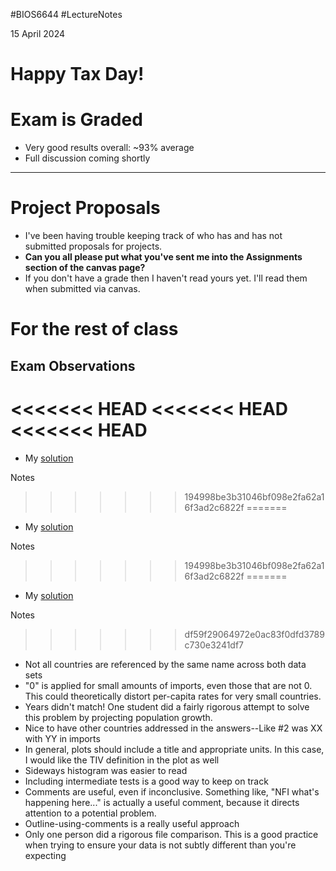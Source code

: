 #BIOS6644
#LectureNotes

15 April  2024

# Happy Tax Day!


# Exam is Graded
- Very good results overall: ~93% average
- Full discussion coming shortly

---
# Project Proposals
- I've been having trouble keeping track of who has and has not submitted proposals for projects.   
- **Can you all please put what you've sent me into the Assignments section of the canvas page?**   
- If you don't have a grade then I haven't read yours yet.  I'll read them when submitted via canvas.

# For the rest of class
## Exam Observations
  
<<<<<<< HEAD
<<<<<<< HEAD
<<<<<<< HEAD
=======
- My [solution](https://github.com/BIOS6644/BIOS6644_Spring_2024/blob/main/Exam/JamesKing_BIOS6644_Exam_2024.ipynb)

Notes
>>>>>>> 194998be3b31046bf098e2fa62a16f3ad2c6822f
=======
- My [solution](https://github.com/BIOS6644/BIOS6644_Spring_2024/blob/main/Exam/JamesKing_BIOS6644_Exam_2024.ipynb)

Notes
>>>>>>> 194998be3b31046bf098e2fa62a16f3ad2c6822f
=======
- My [solution](https://github.com/BIOS6644/BIOS6644_Spring_2024/blob/main/Exam/JamesKing_BIOS6644_Exam_2024.ipynb)

Notes
>>>>>>> df59f29064972e0ac83f0dfd3789c730e3241df7
- Not all countries are referenced by the same name across both data sets
- "0" is applied for small amounts of imports, even those that are not 0.  This could theoretically distort per-capita rates for very small countries.
- Years didn't match!  One student did a fairly rigorous attempt to solve this problem by projecting population growth.
- Nice to have other countries addressed in the answers--Like #2 was XX with YY in imports
- In general, plots should include a title and appropriate units.  In this case, I would like the TIV definition in the plot as well
- Sideways histogram was easier to read
- Including intermediate tests is a good way to keep on track
- Comments are useful, even if inconclusive.   Something like, "NFI what's happening here..." is actually a useful comment, because it directs attention to a potential problem.
- Outline-using-comments is a really useful approach
- Only one person did a rigorous file comparison.   This is a good practice when trying to ensure your data is not subtly different than you're expecting